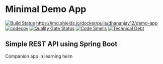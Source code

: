 # Minimal Demo App

[![Build Status](https://travis-ci.org/dhananjay12/demo-app.svg?branch=master)](https://travis-ci.org/dhananjay12/demo-app)
https://img.shields.io/docker/pulls/dhananjay12/demo-app
[![codecov](https://codecov.io/gh/dhananjay12/demo-app/branch/master/graph/badge.svg)](https://codecov.io/gh/dhananjay12/demo-app)
[![Quality Gate Status](https://sonarcloud.io/api/project_badges/measure?project=dhananjay12_demo-app&metric=alert_status)](https://sonarcloud.io/dashboard?id=dhananjay12_demo-app)
[![Code Smells](https://sonarcloud.io/api/project_badges/measure?project=dhananjay12_demo-app&metric=code_smells)](https://sonarcloud.io/dashboard?id=dhananjay12_demo-app)
[![Technical Debt](https://sonarcloud.io/api/project_badges/measure?project=dhananjay12_demo-app&metric=sqale_index)](https://sonarcloud.io/dashboard?id=dhananjay12_demo-app)


## Simple REST API using Spring Boot

Companion app in learning helm
